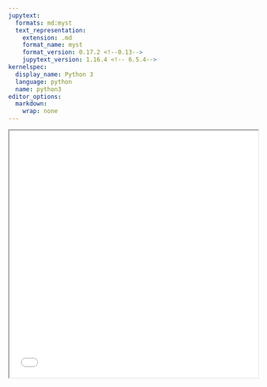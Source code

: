 ```yaml
---
jupytext:
  formats: md:myst
  text_representation:
    extension: .md
    format_name: myst
    format_version: 0.17.2 <!--0.13-->
    jupytext_version: 1.16.4 <!-- 6.5.4-->
kernelspec:
  display_name: Python 3
  language: python
  name: python3
editor_options:
  markdown:
    wrap: none
---
```

<iframe src="_static/00_master_test.html" width="100%" height="500px"></iframe>